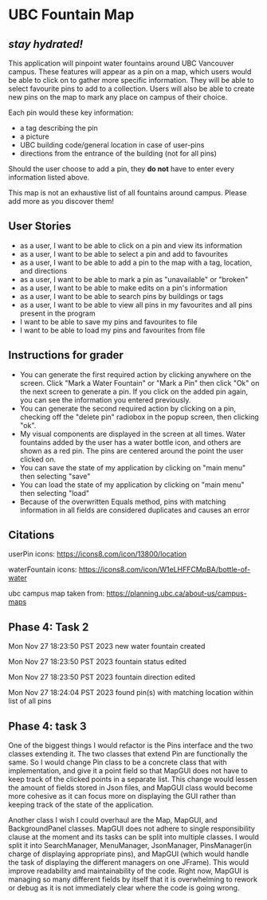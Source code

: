 # UBC Fountain Map

## *stay hydrated!*

This application will pinpoint water fountains around UBC Vancouver campus.
These features will appear as a pin on a map, which users would be able to click on to gather more
specific information. They will be able to select favourite pins to add to a collection. 
Users will also be able to create new pins on the map to mark any place on campus
of their choice.

Each pin would these key information:
- a tag describing the pin
- a picture
- UBC building code/general location in case of user-pins
- directions from the entrance of the building (not for all pins) 


Should the user choose to add a pin, they **do not** have to enter every information listed above.

This map is not an exhaustive list of all fountains around campus. Please add more as you discover them!

## User Stories

- as a user, I want to be able to click on a pin and view its information
- as a user, I want to be able to select a pin and add to favourites
- as a user, I want to be able to add a pin to the map with a tag,
location, and directions
- as a user, I want to be able to mark a pin as "unavailable" or "broken"
- as a user, I want to be able to make edits on a pin's information 
- as a user, I want to be able to search pins by buildings or tags
- as a user, I want to be able to view all pins in my favourites and all pins present 
in the program
- I want to be able to save my pins and favourites to file 
- I want to be able to load my pins and favourites from file

## Instructions for grader
- You can generate the first required action by clicking anywhere on the screen. Click "Mark a Water Fountain"
or "Mark a Pin" then click "Ok" on the next screen to generate a pin. If you click on the added pin again, you can see
the information you entered previously.
- You can generate the second required action by clicking on a pin, checking off the "delete pin" radiobox
in the popup screen, then clicking "ok".
- My visual components are displayed in the screen at all times. Water fountains added by the user has a
water bottle icon, and others are shown as a red pin. The pins are centered around the point the user clicked 
on. 
- You can save the state of my application by clicking on "main menu" then selecting "save"
- You can load the state of my application by clicking on "main menu" then selecting "load"
- Because of the overwritten Equals method, pins with matching information in all fields are considered
duplicates and causes an error

## Citations 

userPin icons: https://icons8.com/icon/13800/location

waterFountain icons: https://icons8.com/icon/W1eLHFFCMpBA/bottle-of-water

ubc campus map taken from: https://planning.ubc.ca/about-us/campus-maps

## Phase 4: Task 2


Mon Nov 27 18:23:50 PST 2023
new water fountain created


Mon Nov 27 18:23:50 PST 2023
fountain status edited


Mon Nov 27 18:23:50 PST 2023
fountain direction edited


Mon Nov 27 18:24:04 PST 2023
found pin(s) with matching location within list of all pins

## Phase 4: task 3

One of the biggest things I would refactor is the Pins interface and the two classes extending it.
The two classes that extend Pin are functionally the same. So I would change Pin class to be a concrete class that
with implementation, and give it a point field so that MapGUI does not have to keep track of the clicked points
in a separate list. This change would lessen the amount of fields stored in Json files, and MapGUI class would become
more cohesive as it can focus more on displaying the GUI rather than keeping track of the state of the application. 

Another class I wish I could overhaul are the Map, MapGUI, and BackgroundPanel classes. MapGUI does not adhere to single
responsibility clause at the moment and its tasks can be split into multiple classes. I would split it into 
SearchManager, MenuManager, JsonManager, PinsManager(in charge of displaying appropriate pins), and MapGUI (which would
handle the task of displaying the different managers on one JFrame). This would improve readability and maintainability
of the code. Right now, MapGUI is managing so many different fields by itself that it is overwhelming to rework or debug
as it is not immediately clear where the code is going wrong. 